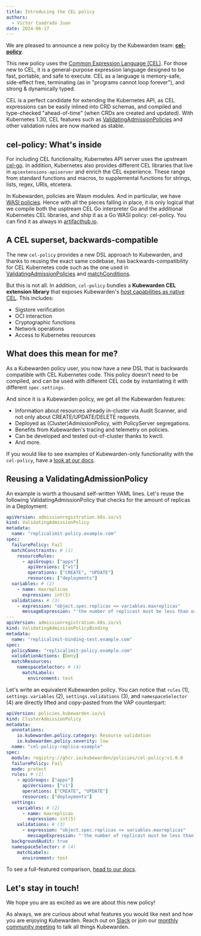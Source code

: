 ```yaml
---
title: Introducing the CEL policy
authors:
  - Victor Cuadrado Juan
date: 2024-06-17
---
```


We are pleased to announce a new policy by the Kubewarden team: **[cel-policy](https://github.com/kubewarden/cel-policy)**.

This new policy uses the [Common Expression Language (CEL)](https://cel.dev).
For those new to CEL, it is a general-purpose expression language designed to
be fast, portable, and safe to execute. CEL as a language is memory-safe,
side-effect free, terminating (as in "programs cannot loop forever"), and strong &
dynamically typed.

CEL is a perfect candidate for extending the Kubernetes API, as CEL expressions
can be easily inlined into CRD schemas, and compiled and type-checked
"ahead-of-time" (when CRDs are created and updated). With Kubernetes 1.30, CEL features such as
[ValidatingAdmissionPolicies](https://kubernetes.io/docs/reference/access-authn-authz/validating-admission-policy)
and other validation rules are now marked as stable.

## cel-policy: What's inside

For including CEL functionality, Kubernetes API server uses the upstream
[cel-go](https://pkg.go.dev/github.com/google/cel-go). In addition, Kubernetes
also provides different CEL libraries that live in `apiextensions-apiserver`
and enrich the CEL experience. These range from standard functions and macros,
to supplemental functions for strings, lists, regex, URls, etcetera.

In Kubewarden, policies are Wasm modules. And in particular, we have [WASI
policies](https://github.com/kubewarden/docs/pull/414). Hence with all the
pieces falling in place, it is only logical that we compile both the usptream CEL Go interpreter
Go and the additional Kubernetes CEL libraries, and ship it as a Go WASI
policy: cel-policy. You can find it as always in
[artifacthub.io](https://artifacthub.io/packages/kubewarden/cel-policy/cel-policy).

## A CEL superset, backwards-compatible

The new `cel-policy` provides a new DSL approach to Kubewarden, and thanks to
reusing the exact same codebase, has backwards-compatibility for CEL Kubernetes
code such as the one used in [ValidatingAdmissionPolicies](https://kubernetes.io/docs/reference/access-authn-authz/validating-admission-policy)
and [matchConditions](https://kubernetes.io/docs/reference/access-authn-authz/validating-admission-policy/#matching-requests-matchconditions).

But this is not all. In addition, `cel-policy` bundles a **Kubewarden CEL extension library** that exposes
Kubewarden's [host capabilities as native
CEL](https://github.com/kubewarden/cel-policy?tab=readme-ov-file#host-capabilities). This includes:

- Sigstore verification
- OCI interaction
- Cryptographic functions
- Network operations
- Access to Kubernetes resources

## What does this mean for me?

As a Kubewarden policy user, you now have a new DSL that is backwards
compatible with CEL Kubernetes code. This policy doesn't need to be compiled,
and can be used with different CEL code by instantiating it with different
`spec.settings`.

And since it is a Kubewarden policy, we get all the Kubewarden features:

- Information about resources already in-cluster via Audit Scanner, and not
  only about CREATE/UPDATE/DELETE requests.
- Deployed as (Cluster)AdmissionPolicy, with PolicyServer segregations.
- Benefits from Kubewarden's tracing and telemetry on policies.
- Can be developed and tested out-of-cluster thanks to kwctl.
- And more.

If you would like to see examples of Kubewarden-only functionality with the
`cel-policy`, have a [look at our docs](https://docs.kubewarden.io/tutorials/writing-policies/CEL/intro-cel).

## Reusing a ValidatingAdmissionPolicy

An example is worth a thousand self-written YAML lines. Let's reuse the following
ValidatingAdmissionPolicy that checks for the amount of replicas in a
Deployment:

```yaml
apiVersion: admissionregistration.k8s.io/v1
kind: ValidatingAdmissionPolicy
metadata:
  name: "replicalimit-policy.example.com"
spec:
  failurePolicy: Fail
  matchConstraints: # (1)
    resourceRules:
      - apiGroups: ["apps"]
        apiVersions: ["v1"]
        operations: ["CREATE", "UPDATE"]
        resources: ["deployments"]
  variables: # (2)
    - name: maxreplicas
      expression: int(5)
  validations: # (3)
    - expression: "object.spec.replicas <= variables.maxreplicas"
      messageExpression: "'the number of replicast must be less than or equal to ' + string(variables.maxreplicas)"
---
apiVersion: admissionregistration.k8s.io/v1
kind: ValidatingAdmissionPolicyBinding
metadata:
  name: "replicalimit-binding-test.example.com"
spec:
  policyName: "replicalimit-policy.example.com"
  validationActions: [Deny]
  matchResources:
    namespaceSelector: # (4)
      matchLabels:
        environment: test
```

Let's write an equivalent Kubewarden policy. You can notice that `rules`
(1), `settings.variables` (2), `settings.validations` (3), and
`namespaceSelector` (4) are directly lifted and copy-pasted from the VAP
counterpart:

```yaml
apiVersion: policies.kubewarden.io/v1
kind: ClusterAdmissionPolicy
metadata:
  annotations:
    io.kubewarden.policy.category: Resource validation
    io.kubewarden.policy.severity: low
  name: "cel-policy-replica-example"
spec:
  module: registry://ghcr.io/kubewarden/policies/cel-policy:v1.0.0
  failurePolicy: Fail
  mode: protect
  rules: # (1)
    - apiGroups: ["apps"]
      apiVersions: ["v1"]
      operations: ["CREATE", "UPDATE"]
      resources: ["deployments"]
  settings:
    variables: # (2)
      - name: maxreplicas
        expression: int(5)
    validations: # (3)
      - expression: "object.spec.replicas <= variables.maxreplicas"
        messageExpression: "'the number of replicast must be less than or equal to ' + string(variables.maxreplicas)"
  backgroundAudit: true
  namespaceSelector: # (4)
    matchLabels:
      environment: test
```

To see a full-featured comparison, [head to our docs](https://docs.kubewarden.io/tutorials/writing-policies/CEL/reusing-vap).

## Let's stay in touch!

We hope you are as excited as we are about this new policy!

As always, we are curious about what features you would like next and how you are
enjoying Kubewarden. Reach out on [Slack](https://kubernetes.slack.com/?redir=%2Fmessages%2Fkubewarden)
or join our [monthly community meeting](https://teamup.com/ks2bj74dvw132mhjtj?view=a&showProfileAndInfo=0&showSidepanel=1&disableSidepanel=1&showMenu=1&showAgendaHeader=1&showAgendaDetails=0&showYearViewHeader=1)
to talk all things Kubewarden.
